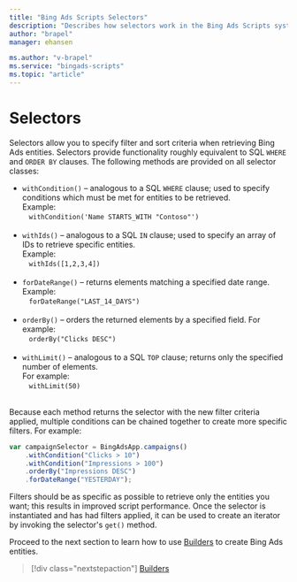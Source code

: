 ```yaml
---
title: "Bing Ads Scripts Selectors"
description: "Describes how selectors work in the Bing Ads Scripts system."
author: "brapel"
manager: ehansen

ms.author: "v-brapel"
ms.service: "bingads-scripts"
ms.topic: "article"
---
```


# Selectors

Selectors allow you to specify filter and sort criteria when retrieving Bing Ads entities.  Selectors provide functionality roughly equivalent to SQL `WHERE` and `ORDER BY` clauses. The following methods are provided on all selector classes:

- <code>withCondition()</code> – analogous to a SQL `WHERE` clause; used to specify conditions which must be met for entities to be retrieved.<br />Example:<br />
    &nbsp;&nbsp;&nbsp;`withCondition('Name STARTS_WITH "Contoso"')`<br /><br />
- <code>withIds()</code> – analogous to a SQL `IN` clause; used to specify an array of IDs to retrieve specific entities.<br />Example:<br />
    &nbsp;&nbsp;&nbsp;`withIds([1,2,3,4])`<br /><br />
- <code>forDateRange()</code> – returns elements matching a specified date range.<br />Example:<br />
    &nbsp;&nbsp;&nbsp;`forDateRange("LAST_14_DAYS")`<br /><br />
- <code>orderBy()</code> – orders the returned elements by a specified field. For example:<br />
    &nbsp;&nbsp;&nbsp;`orderBy("Clicks DESC")`<br /><br />
- <code>withLimit()</code> – analogous to a SQL `TOP` clause; returns only the specified number of elements.<br />For example:<br />
    &nbsp;&nbsp;&nbsp;`withLimit(50)`<br /><br />

Because each method returns the selector with the new filter criteria applied, multiple conditions can be chained together to create more specific filters. For example:

```javascript
var campaignSelector = BingAdsApp.campaigns()
    .withCondition("Clicks > 10")
    .withCondition("Impressions > 100")
    .orderBy("Impressions DESC")
    .forDateRange("YESTERDAY");
```

Filters should be as specific as possible to retrieve only the entities you want; this results in improved script performance. Once the selector is instantiated and has had filters applied, it can be used to create an iterator by invoking the selector's `get()` method.

Proceed to the next section to learn how to use [Builders](./builders) to create Bing Ads entities.
> [!div class="nextstepaction"]
> [Builders](./builders)
